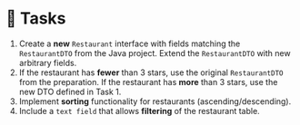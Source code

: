 # 📝 Tasks

1. Create a **new** `Restaurant` interface with fields matching the `RestaurantDTO` from the Java project. Extend the `RestaurantDTO` with new arbitrary fields.
2. If the restaurant has **fewer** than 3 stars, use the original `RestaurantDTO` from the preparation. If the restaurant has **more** than 3 stars, use the new DTO defined in Task 1.
3. Implement **sorting** functionality for restaurants (ascending/descending).
4. Include a `text field` that allows **filtering** of the restaurant table.